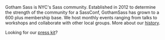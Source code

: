 Gotham Sass is NYC's Sass community. Established in 2012 to determine the strength
of the community for a SassConf, GothamSass has grown to a 600 plus membership base.
We host monthly events ranging from talks to workshops and collaborate with other
local groups. More about our [history](/history). 

Looking for our [press kit](/press-kit)?
